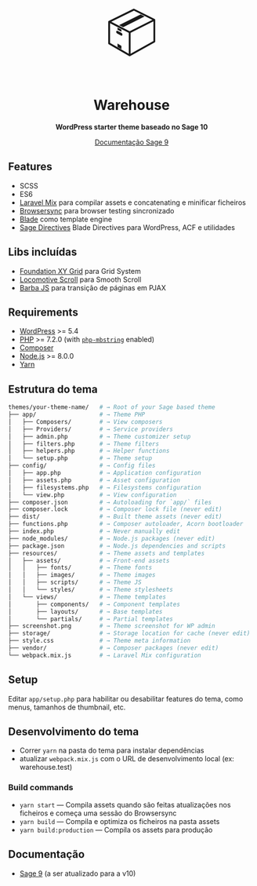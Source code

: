 <p align="center">
  <span style="font-size:96px;">📦</span>
  <h1 align="center">Warehouse</h1>
</p>

<p align="center">
  <strong>WordPress starter theme baseado no Sage 10</strong>
</p>

<p align="center">
  <a href="https://roots.io/docs/sage/9.x/installation/">Documentação Sage 9</a></a>
</p>

## Features

- SCSS
- ES6
- [Laravel Mix](https://github.com/JeffreyWay/laravel-mix) para compilar assets e concatenating e minificar ficheiros
- [Browsersync](http://www.browsersync.io/) para browser testing sincronizado
- [Blade](https://laravel.com/docs/5.8/blade) como template engine
- [Sage Directives](https://github.com/Log1x/sage-directives) Blade Directives para WordPress, ACF e utilidades

## Libs incluídas

- [Foundation XY Grid](https://get.foundation/sites/docs/xy-grid.html) para Grid System
- [Locomotive Scroll](https://github.com/locomotivemtl/locomotive-scroll) para Smooth Scroll
- [Barba JS](https://barba.js.org/) para transição de páginas em PJAX

## Requirements

- [WordPress](https://wordpress.org/) >= 5.4
- [PHP](https://secure.php.net/manual/en/install.php) >= 7.2.0 (with [`php-mbstring`](https://secure.php.net/manual/en/book.mbstring.php) enabled)
- [Composer](https://getcomposer.org/download/)
- [Node.js](http://nodejs.org/) >= 8.0.0
- [Yarn](https://yarnpkg.com/en/docs/install)

## Estrutura do tema

```sh
themes/your-theme-name/   # → Root of your Sage based theme
├── app/                  # → Theme PHP
│   ├── Composers/        # → View composers
│   ├── Providers/        # → Service providers
│   ├── admin.php         # → Theme customizer setup
│   ├── filters.php       # → Theme filters
│   ├── helpers.php       # → Helper functions
│   └── setup.php         # → Theme setup
├── config/               # → Config files
│   ├── app.php           # → Application configuration
│   ├── assets.php        # → Asset configuration
│   ├── filesystems.php   # → Filesystems configuration
│   └── view.php          # → View configuration
├── composer.json         # → Autoloading for `app/` files
├── composer.lock         # → Composer lock file (never edit)
├── dist/                 # → Built theme assets (never edit)
├── functions.php         # → Composer autoloader, Acorn bootloader
├── index.php             # → Never manually edit
├── node_modules/         # → Node.js packages (never edit)
├── package.json          # → Node.js dependencies and scripts
├── resources/            # → Theme assets and templates
│   ├── assets/           # → Front-end assets
│   │   ├── fonts/        # → Theme fonts
│   │   ├── images/       # → Theme images
│   │   ├── scripts/      # → Theme JS
│   │   └── styles/       # → Theme stylesheets
│   └── views/            # → Theme templates
│       ├── components/   # → Component templates
│       ├── layouts/      # → Base templates
│       └── partials/     # → Partial templates
├── screenshot.png        # → Theme screenshot for WP admin
├── storage/              # → Storage location for cache (never edit)
├── style.css             # → Theme meta information
├── vendor/               # → Composer packages (never edit)
└── webpack.mix.js        # → Laravel Mix configuration
```

## Setup

Editar `app/setup.php` para habilitar ou desabilitar features do tema, como menus, tamanhos de thumbnail, etc.

## Desenvolvimento do tema

- Correr `yarn` na pasta do tema para instalar dependências
- atualizar `webpack.mix.js` com o URL de desenvolvimento local (ex: warehouse.test)

### Build commands

- `yarn start` — Compila assets quando são feitas atualizações nos ficheiros e começa uma sessão do Browsersync
- `yarn build` — Compila e optimiza os ficheiros na pasta assets
- `yarn build:production` — Compila os assets para produção

## Documentação

- [Sage 9](https://roots.io/sage/docs/) (a ser atualizado para a v10)
